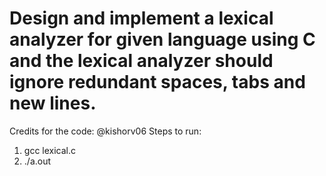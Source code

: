 # Design and implement a lexical analyzer for given language using C and the lexical analyzer should ignore redundant spaces, tabs and new lines.

Credits for the code: @kishorv06
Steps to run:
1. gcc lexical.c
2. ./a.out
